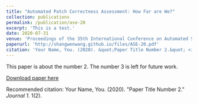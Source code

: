 ```yaml
---
title: "Automated Patch Correctness Assessment: How Far are We?"
collection: publications
permalink: /publication/ase-20
excerpt: 'This is a test.'
date: 2020-07-31
venue: 'Proceedings of the 35th International Conference on Automated Software Engineering (ASE'20, CCF-A)'
paperurl: 'http://shangwenwang.github.io/files/ASE-20.pdf'
citation: 'Your Name, You. (2020). &quot;Paper Title Number 2.&quot; <i>Journal 1</i>. 1(2).'
---
```

This paper is about the number 2. The number 3 is left for future work.

[Download paper here](http://shangwenwang.github.io/files/ASE-20.pdf)

Recommended citation: Your Name, You. (2020). "Paper Title Number 2." <i>Journal 1</i>. 1(2).

